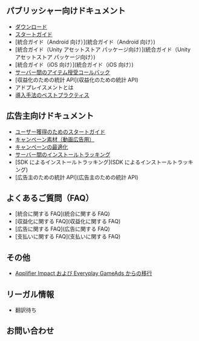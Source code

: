 ## パブリッシャー向けドキュメント

* [ダウンロード](ダウンロード)
* [スタートガイド](スタートガイド)
* [統合ガイド（Android 向け）](統合ガイド（Android 向け）)
* [統合ガイド（Unity アセットストア パッケージ向け）](統合ガイド（Unity アセットストア パッケージ向け）)
* [統合ガイド（iOS 向け）](統合ガイド（iOS 向け）)
* [サーバー間のアイテム授受コールバック](サーバー間のアイテム授受コールバック)
* [収益化のための統計 API](収益化のための統計 API)
* アドプレイスメントとは
* [導入手法のベストプラクティス](導入手法のベストプラクティス)

## 広告主向けドキュメント

* [ユーザー獲得のためのスタートガイド](ユーザー獲得のためのスタートガイド)
* [キャンペーン素材（動画広告用）](キャンペーン素材（動画広告用）)
* [キャンペーンの最適化](キャンペーンの最適化)
* [サーバー間のインストールトラッキング](サーバー間のインストールトラッキング)
* [SDK によるインストールトラッキング](SDK によるインストールトラッキング)
* [広告主のための統計 API](広告主のための統計 API)

## よくあるご質問（FAQ）

* [統合に関する FAQ](統合に関する FAQ)
* [収益化に関する FAQ](収益化に関する FAQ)
* [広告に関する FAQ](広告に関する FAQ)
* [支払いに関する FAQ](支払いに関する FAQ)


## その他

* [Applifier Impact および Everyplay GameAds からの移行](./transition-from-applifier-impact-and-everyplay-game-ads)


## リーガル情報

* 翻訳待ち


## お問い合わせ